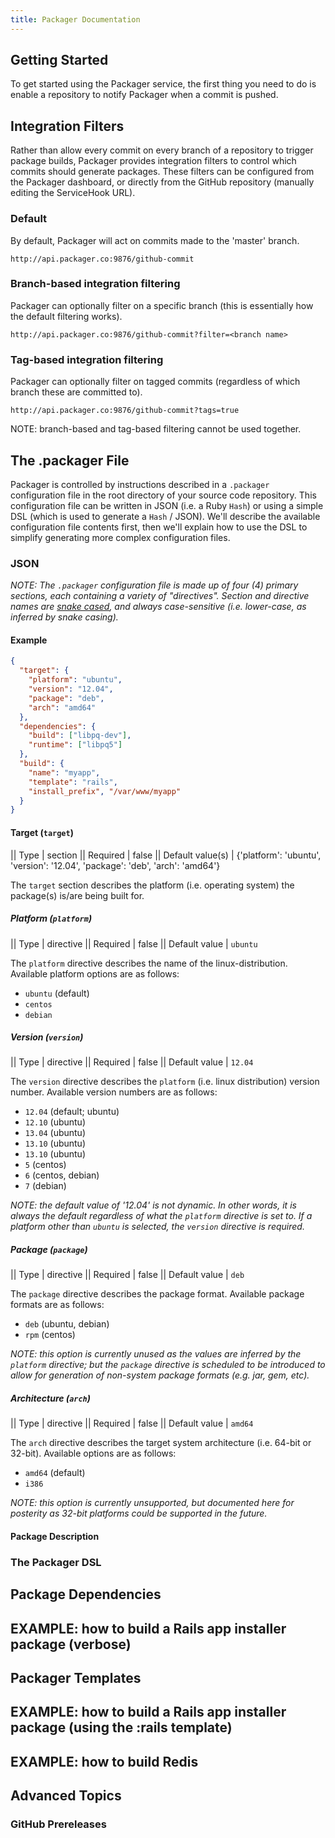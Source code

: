 ```yaml
---
title: Packager Documentation
---
```


## Getting Started

To get started using the Packager service, the first thing you need to do is enable a repository to notify Packager when a commit is pushed. 

## Integration Filters

Rather than allow every commit on every branch of a repository to trigger package builds, Packager provides integration filters to control which commits should generate packages. These filters can be configured from the Packager dashboard, or directly from the GitHub repository (manually editing the ServiceHook URL). 

### Default

By default, Packager will act on commits made to the 'master' branch. 

    http://api.packager.co:9876/github-commit

### Branch-based integration filtering

Packager can optionally filter on a specific branch (this is essentially how the default filtering works). 

    http://api.packager.co:9876/github-commit?filter=<branch name>

### Tag-based integration filtering

Packager can optionally filter on tagged commits (regardless of which branch these are committed to). 

    http://api.packager.co:9876/github-commit?tags=true

NOTE: branch-based and tag-based filtering cannot be used together. 

## The .packager File

Packager is controlled by instructions described in a `.packager` configuration file in the root directory of your source code repository. This configuration file can be written in JSON (i.e. a Ruby `Hash`) or using a simple DSL (which is used to generate a `Hash` / JSON). We'll describe the available configuration file contents first, then we'll explain how to use the DSL to simplify generating more complex configuration files. 

### JSON

_NOTE: The `.packager` configuration file is made up of four (4) primary sections, each containing a variety of "directives". Section and directive names are [snake cased](http://en.wikipedia.org/wiki/Snake_case), and always case-sensitive (i.e. lower-case, as inferred by snake casing)._

#### Example

~~~ json
{
  "target": {
    "platform": "ubuntu",
    "version": "12.04",
    "package": "deb",
    "arch": "amd64"
  },
  "dependencies": {
    "build": ["libpq-dev"],
    "runtime": ["libpq5"]
  },
  "build": {
    "name": "myapp",
    "template": "rails",
    "install_prefix", "/var/www/myapp"
  }
}
~~~

#### Target (`target`)

|| Type | section
|| Required | false
|| Default value(s) | {'platform': 'ubuntu', 'version': '12.04', 'package': 'deb', 'arch': 'amd64'}

The `target` section describes the platform (i.e. operating system) the package(s) is/are being built for.

##### Platform (`platform`)

|| Type | directive
|| Required | false
|| Default value | `ubuntu`

The `platform` directive describes the name of the linux-distribution. Available platform options are as follows: 

* `ubuntu` (default)
* `centos`
* `debian`

##### Version (`version`)

|| Type | directive
|| Required | false
|| Default value | `12.04`

The `version` directive describes the `platform` (i.e. linux distribution) version number. Available version numbers are as follows: 

* `12.04` (default; ubuntu)
* `12.10` (ubuntu)
* `13.04` (ubuntu)
* `13.10` (ubuntu)
* `13.10` (ubuntu)
* `5` (centos)
* `6` (centos, debian)
* `7` (debian)

_NOTE: the default value of '12.04' is not dynamic. In other words, it is always the default regardless of what the `platform` directive is set to. If a platform other than `ubuntu` is selected, the `version` directive is required._ 

##### Package (`package`)

|| Type | directive
|| Required | false
|| Default value | `deb`

The `package` directive describes the package format. Available package formats are as follows:

* `deb` (ubuntu, debian)
* `rpm` (centos)

_NOTE: this option is currently unused as the values are inferred by the `platform` directive; but the `package` directive is scheduled to be introduced to allow for generation of non-system package formats (e.g. jar, gem, etc)._

##### Architecture (`arch`)

|| Type | directive
|| Required | false
|| Default value | `amd64`

The `arch` directive describes the target system architecture (i.e. 64-bit or 32-bit). Available options are as follows:

* `amd64` (default)
* `i386`

_NOTE: this option is currently unsupported, but documented here for posterity as 32-bit platforms could be supported in the future._

#### Package Description



### The Packager DSL

## Package Dependencies

## EXAMPLE: how to build a Rails app installer package (verbose)

## Packager Templates

## EXAMPLE: how to build a Rails app installer package (using the :rails template)

## EXAMPLE: how to build Redis

## Advanced Topics

### GitHub Prereleases
